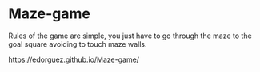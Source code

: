 # Maze-game

Rules of the game are simple, you just have to go through the maze to the goal square avoiding to touch maze walls. 

https://edorguez.github.io/Maze-game/
